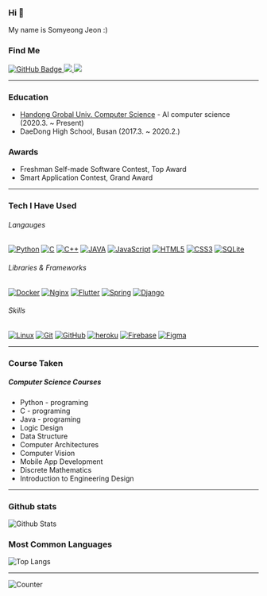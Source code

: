 ### Hi 👋

My name is Somyeong Jeon :)

### Find Me

<a href="https://github.com/Somy-John?tab=profile">
    <img src="https://img.shields.io/badge/LinkedIn-blue?tab=followers?logo=github&style=for-the-badge" alt="GitHub Badge" />
</a>
<a href="https://instagram.com/sm_jeon1/">
    <img src="https://img.shields.io/badge/instagram-dc2743.svg?style=for-the-badge&logo=instagram&logoColor=white" />
</a>
<a href="https://velog.io/@somy-john">
    <img src="https://img.shields.io/static/v1?style=for-the-badge&message=Velog&color=81C147&logo=Velog&logoColor=20C997&label="/>
</a>

---

### Education

* [Handong Grobal Univ. Computer Science](https://www.handong.edu/major/college/computer-electric/intro/) - AI computer science (2020.3. ~ Present)
* DaeDong High School, Busan (2017.3. ~ 2020.2.)

<!-- ### Researches

* **Deep learning-based anomaly detection of bone scan images.** Dongha Kim, Chongwon Pae, Maeng-keun Oh, Seungwoo Cho, and Hae-Jeong Park. ICBHI2021, Seoul -->

<!-- ### Academy

* [MoNET NeuroImage Lab](http://neuroimage.yonsei.ac.kr) (2021.8. ~ Present)
* [YAI](https://www.facebook.com/yonseiAI) (Yonsei Univ. AI Conference) Organizer (2021.7. ~ Present)
* Morgorithm (Yonsei Univ. ICPC Club) Organizer (2021.8. ~ Present)
* Yonsei IHEI Workstation (2021.4. ~ Present) -->
    
### Awards

* Freshman Self-made Software Contest, Top Award
* Smart Application Contest, Grand Award
---

### Tech I Have Used

###### Langauges
[![Python](https://img.shields.io/badge/PYTHON-3776AB.svg?&style=for-the-badge&logo=python&logoColor=white)](#)
[![C](https://img.shields.io/badge/C-00599C?style=for-the-badge&logo=c&logoColor=white)](#)
[![C++](https://img.shields.io/badge/C%2B%2B-00599C?style=for-the-badge&logo=c%2B%2B&logoColor=white)](#)
[![JAVA](https://img.shields.io/badge/Java-ED8B00.svg?style=for-the-badge&logo=java&logoColor=white)](#)
[![JavaScript](https://img.shields.io/badge/JAVASCRIPT-F7DF1E.svg?&style=for-the-badge&logo=javascript&logoColor=323330)](#)
[![HTML5](https://img.shields.io/badge/HTML5-E34F26.svg?&style=for-the-badge&logo=html5&logoColor=white)](#)
[![CSS3](https://img.shields.io/badge/CSS3-%231572B6.svg?&style=for-the-badge&logo=css3&logoColor=white)](#)
[![SQLite](https://img.shields.io/badge/SQLITE-003B57.svg?&style=for-the-badge&logo=sqlite&logoColor=white)](#)
<!-- [![TypeScript](https://img.shields.io/badge/TypeScript-007ACC?style=for-the-badge&logo=typescript&logoColor=white)](#) -->
<!-- [![SASS](https://img.shields.io/badge/Sass-CC6699?style=for-the-badge&logo=sass&logoColor=white)](#) -->
<!-- [![Shell](https://img.shields.io/badge/Shell_Script-121011?style=for-the-badge&logo=gnu-bash&logoColor=white)](#) -->
<!-- [![Postgres](https://img.shields.io/badge/POSTGRES-316192.svg?&style=for-the-badge&logo=postgresql&logoColor=white)](#) -->
<!-- [![MySQL](https://img.shields.io/badge/MySQL-00000F?style=for-the-badge&logo=mysql&logoColor=white)](#) -->


###### Libraries & Frameworks
[![Docker](https://img.shields.io/badge/DOCKER-2496ED.svg?&style=for-the-badge&logo=docker&logoColor=white)](#)
[![Nginx](https://img.shields.io/badge/NGINX-269539.svg?&style=for-the-badge&logo=nginx&logoColor=white)](#)
[![Flutter](https://img.shields.io/static/v1?style=for-the-badge&message=Flutter&color=02569B&logo=Flutter&logoColor=FFFFFF&label=)](#)
[![Spring](https://img.shields.io/static/v1?style=for-the-badge&message=Spring&color=6DB33F&logo=Spring&logoColor=FFFFFF&label=)](#)
[![Django](https://img.shields.io/badge/Django-092E20?style=for-the-badge&logo=django&logoColor=white)](#)
<!--[![Flask](https://img.shields.io/badge/Flask-000000?style=for-the-badge&logo=flask&logoColor=white)](#)
[![selenium](https://img.shields.io/badge/selenium-52b73c.svg?style=for-the-badge&logo=selenium&logoColor=white)](#)
[![Node](https://img.shields.io/badge/NODEJS-339933.svg?&style=for-the-badge&logo=node.js&logoColor=white)](#)
[![jquery](https://img.shields.io/badge/jquery-0769AD.svg?style=for-the-badge&logo=jquery&logoColor=white)](#)
[![React](https://img.shields.io/badge/React-20232A?style=for-the-badge&logo=react&logoColor=61DAFB)](#)
[![Redux](https://img.shields.io/badge/Redux-593D88?style=for-the-badge&logo=redux&logoColor=white)](#)
[![ReactNative](https://img.shields.io/badge/React_Native-20232A?style=for-the-badge&logo=react&logoColor=61DAFB)](#)
[![Vue](https://img.shields.io/badge/Vue.js-35495E?style=for-the-badge&logo=vue.js&logoColor=4FC08D)](#)
[![Express](https://img.shields.io/badge/Express.js-404D59?style=for-the-badge)](#)
[![webpack](https://img.shields.io/badge/webpack-8DD6F9.svg?style=for-the-badge&logo=webpack&logoColor=black)](#) -->

###### Skills
[![Linux](https://img.shields.io/badge/LINUX-FCC624?style=for-the-badge&logo=linux&logoColor=black)](#)
[![Git](https://img.shields.io/badge/GIT-%23F05033.svg?&style=for-the-badge&logo=git&logoColor=white)](#)
[![GitHub](https://img.shields.io/badge/GITHUB-121011.svg?&style=for-the-badge&logo=github&logoColor=white)](#)
[![heroku](https://img.shields.io/badge/heroku-430098.svg?style=for-the-badge&logo=heroku&logoColor=white)](#)
[![Firebase](https://img.shields.io/static/v1?style=for-the-badge&message=Firebase&color=222222&logo=Firebase&logoColor=FFCA28&label=)](#)
[![Figma](https://img.shields.io/static/v1?style=for-the-badge&message=Figma&color=F24E1E&logo=Figma&logoColor=FFFFFF&label=)](#)
<!-- [![Azure](https://img.shields.io/badge/Microsoft_Azure-0089D6?style=for-the-badge&logo=microsoft-azure&logoColor=white)](#)
[![AWS](https://img.shields.io/badge/AMAZON%20AWS-232F3E.svg?&style=for-the-badge&logo=amazon-aws&logoColor=white)](#) -->
<!-- 
[![netlify](https://img.shields.io/badge/netlify-00C7B7.svg?style=for-the-badge&logo=netlify&logoColor=black)](#)
[![GithubActions](https://img.shields.io/badge/GITHUB%20ACTIONS-121011.svg?&style=for-the-badge&logo=github-actions&logoColor=white)](#) -->

<!-- https://dev.to/envoy_/150-badges-for-github-pnk -->

---

### Course Taken

##### Computer Science Courses

* Python - programing
* C - programing
* Java - programing
* Logic Design
* Data Structure
* Computer Architectures
* Computer Vision
* Mobile App Development
* Discrete Mathematics
* Introduction to Engineering Design 


---

<!-- <div align="center"> -->
### Github stats

![Github Stats](https://github-readme-stats.vercel.app/api?username=Somy-John&show_icons=true&theme=default&hide_border=false&locale=en)

<!-- <div align="center"> -->
### Most Common Languages

![Top Langs](https://github-readme-stats.vercel.app/api/top-langs/?username=Somy-John&layout=compact)

---

![Counter](https://komarev.com/ghpvc/?username=Somy-John&style=flat-square&label=Profile%20Views)
